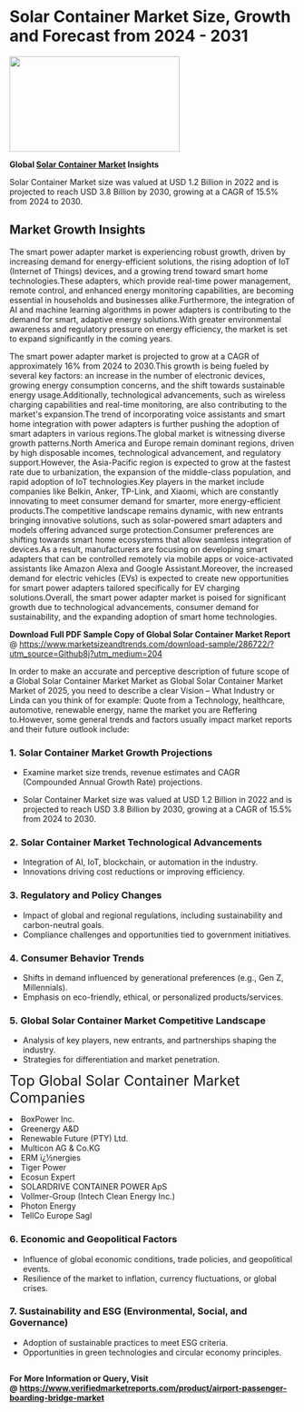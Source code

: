 <H1>Solar Container Market Size, Growth and Forecast from 2024 - 2031</H1><img class="aligncenter size-medium wp-image-584254" src="https://thirdeyenews.in/wp-content/uploads/2024/09/Global-Market-Research-300x168.jpeg" alt="" width="300" height="168" /><p><strong>Global&nbsp;<a href="https://www.marketsizeandtrends.com/download-sample/286722/?utm_source=Github8j?utm_medium=204">Solar Container Market</a> Insights</strong></p><p>Solar Container Market size was valued at USD 1.2 Billion in 2022 and is projected to reach USD 3.8 Billion by 2030, growing at a CAGR of 15.5% from 2024 to 2030.</p><p><h2>Market Growth Insights</h2> <p>The smart power adapter market is experiencing robust growth, driven by increasing demand for energy-efficient solutions, the rising adoption of IoT (Internet of Things) devices, and a growing trend toward smart home technologies.These adapters, which provide real-time power management, remote control, and enhanced energy monitoring capabilities, are becoming essential in households and businesses alike.Furthermore, the integration of AI and machine learning algorithms in power adapters is contributing to the demand for smart, adaptive energy solutions.With greater environmental awareness and regulatory pressure on energy efficiency, the market is set to expand significantly in the coming years.</p> <p>The smart power adapter market is projected to grow at a CAGR of approximately 16% from 2024 to 2030.This growth is being fueled by several key factors: an increase in the number of electronic devices, growing energy consumption concerns, and the shift towards sustainable energy usage.Additionally, technological advancements, such as wireless charging capabilities and real-time monitoring, are also contributing to the market's expansion.The trend of incorporating voice assistants and smart home integration with power adapters is further pushing the adoption of smart adapters in various regions.The global market is witnessing diverse growth patterns.North America and Europe remain dominant regions, driven by high disposable incomes, technological advancement, and regulatory support.However, the Asia-Pacific region is expected to grow at the fastest rate due to urbanization, the expansion of the middle-class population, and rapid adoption of IoT technologies.Key players in the market include companies like Belkin, Anker, TP-Link, and Xiaomi, which are constantly innovating to meet consumer demand for smarter, more energy-efficient products.The competitive landscape remains dynamic, with new entrants bringing innovative solutions, such as solar-powered smart adapters and models offering advanced surge protection.Consumer preferences are shifting towards smart home ecosystems that allow seamless integration of devices.As a result, manufacturers are focusing on developing smart adapters that can be controlled remotely via mobile apps or voice-activated assistants like Amazon Alexa and Google Assistant.Moreover, the increased demand for electric vehicles (EVs) is expected to create new opportunities for smart power adapters tailored specifically for EV charging solutions.Overall, the smart power adapter market is poised for significant growth due to technological advancements, consumer demand for sustainability, and the expanding adoption of smart home technologies.</p> <p><span class=""><strong>Download Full PDF Sample Copy of Global Solar Container Market Report</strong> @ <a href="https://www.marketsizeandtrends.com/download-sample/286722/?utm_source=Github8j?utm_medium=204" target="_blank">https://www.marketsizeandtrends.com/download-sample/286722/?utm_source=Github8j?utm_medium=204</a></span></p><p>In order to make an accurate and perceptive description of future scope of a Global&nbsp;Solar Container Market Market as Global&nbsp;Solar Container Market Market of 2025, you need to describe a clear Vision &ndash; What Industry or Linda can you think of for example: Quote from a Technology, healthcare, automotive, renewable energy, name the market you are Reffering to.However, some general trends and factors usually impact market reports and their future outlook include:</p><h3>1.&nbsp;<strong>Solar Container Market Growth Projections</strong></h3><ul><li>Examine market size trends, revenue estimates and CAGR (Compounded Annual Growth Rate) projections.</li><li><p>Solar Container Market size was valued at USD 1.2 Billion in 2022 and is projected to reach USD 3.8 Billion by 2030, growing at a CAGR of 15.5% from 2024 to 2030.</p></li></ul><h3>2.&nbsp;<strong>Solar Container Market Technological Advancements</strong></h3><ul><li>Integration of AI, IoT, blockchain, or automation in the industry.</li><li>Innovations driving cost reductions or improving efficiency.</li></ul><h3>3.&nbsp;<strong>Regulatory and Policy Changes</strong></h3><ul><li>Impact of global and regional regulations, including sustainability and carbon-neutral goals.</li><li>Compliance challenges and opportunities tied to government initiatives.</li></ul><h3>4.&nbsp;<strong>Consumer Behavior Trends</strong></h3><ul><li>Shifts in demand influenced by generational preferences (e.g., Gen Z, Millennials).</li><li>Emphasis on eco-friendly, ethical, or personalized products/services.</li></ul><h3>5.&nbsp;<strong>Global Solar Container Market Competitive Landscape</strong></h3><ul><li>Analysis of key players, new entrants, and partnerships shaping the industry.</li><li>Strategies for differentiation and market penetration.</li></ul><p data-pm-slice="1 1 []"><span style="color: inherit; font-family: inherit; font-size: 25px;">Top Global Solar Container Market Companies</span></p><div class="" data-test-id=""><p><li>BoxPower Inc.</li><li> Greenergy A&D</li><li> Renewable Future (PTY) Ltd.</li><li> Multicon AG & Co.KG</li><li> ERM ï¿½nergies</li><li> Tiger Power</li><li> Ecosun Expert</li><li> SOLARDRIVE CONTAINER POWER ApS</li><li> Vollmer-Group (Intech Clean Energy Inc.)</li><li> Photon Energy</li><li> TellCo Europe Sagl</li></p></div><h3>6.&nbsp;<strong>Economic and Geopolitical Factors</strong></h3><ul><li>Influence of global economic conditions, trade policies, and geopolitical events.</li><li>Resilience of the market to inflation, currency fluctuations, or global crises.</li></ul><h3>7.&nbsp;<strong>Sustainability and ESG (Environmental, Social, and Governance)</strong></h3><ul><li>Adoption of sustainable practices to meet ESG criteria.</li><li>Opportunities in green technologies and circular economy principles.</li></ul><h2><strong style="font-size: 14px;">For More Information or Query, Visit @&nbsp;</strong><a style="background-color: #ffffff; font-size: 14px;" href="https://www.marketsizeandtrends.com/report/solar-container-market/" target="_blank">https://www.verifiedmarketreports.com/product/airport-passenger-boarding-bridge-market</a></h2>